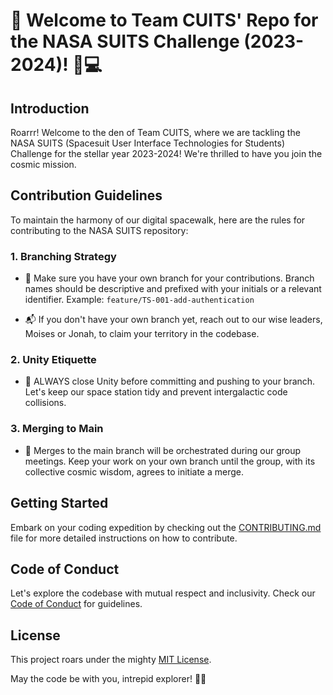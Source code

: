 # 🦁 Welcome to Team CUITS' Repo for the NASA SUITS Challenge (2023-2024)! 🚀💻

## Introduction
Roarrr! Welcome to the den of Team CUITS, where we are tackling the NASA SUITS (Spacesuit User Interface Technologies for Students) Challenge for the stellar year 2023-2024! We're thrilled to have you join the cosmic mission.

## Contribution Guidelines
To maintain the harmony of our digital spacewalk, here are the rules for contributing to the NASA SUITS repository:

### 1. Branching Strategy
- 🌲 Make sure you have your own branch for your contributions. Branch names should be descriptive and prefixed with your initials or a relevant identifier.
  Example: `feature/TS-001-add-authentication`

- 📬 If you don't have your own branch yet, reach out to our wise leaders, Moises or Jonah, to claim your territory in the codebase.

### 2. Unity Etiquette
- 🚀 ALWAYS close Unity before committing and pushing to your branch. Let's keep our space station tidy and prevent intergalactic code collisions.

### 3. Merging to Main
- 🚀 Merges to the main branch will be orchestrated during our group meetings. Keep your work on your own branch until the group, with its collective cosmic wisdom, agrees to initiate a merge.

## Getting Started
Embark on your coding expedition by checking out the [CONTRIBUTING.md](CONTRIBUTING.md) file for more detailed instructions on how to contribute.

## Code of Conduct
Let's explore the codebase with mutual respect and inclusivity. Check our [Code of Conduct](CODE_OF_CONDUCT.md) for guidelines.

## License
This project roars under the mighty [MIT License](LICENSE).

May the code be with you, intrepid explorer! 🚀🌌
